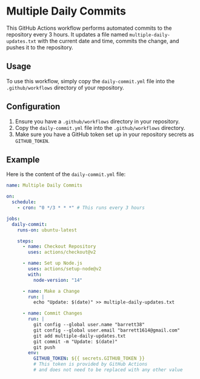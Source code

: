 # Multiple Daily Commits

This GitHub Actions workflow performs automated commits to the repository every 3 hours. It updates a file named `multiple-daily-updates.txt` with the current date and time, commits the change, and pushes it to the repository.

## Usage

To use this workflow, simply copy the `daily-commit.yml` file into the `.github/workflows` directory of your repository.

## Configuration

1. Ensure you have a `.github/workflows` directory in your repository.
2. Copy the `daily-commit.yml` file into the `.github/workflows` directory.
3. Make sure you have a GitHub token set up in your repository secrets as `GITHUB_TOKEN`.

## Example

Here is the content of the `daily-commit.yml` file:

```yaml
name: Multiple Daily Commits

on:
  schedule:
    - cron: "0 */3 * * *" # This runs every 3 hours

jobs:
  daily-commit:
    runs-on: ubuntu-latest

    steps:
      - name: Checkout Repository
        uses: actions/checkout@v2

      - name: Set up Node.js
        uses: actions/setup-node@v2
        with:
          node-version: "14"

      - name: Make a Change
        run: |
          echo "Update: $(date)" >> multiple-daily-updates.txt

      - name: Commit Changes
        run: |
          git config --global user.name "barrett38"
          git config --global user.email "barrett1614@gmail.com"
          git add multiple-daily-updates.txt
          git commit -m "Update: $(date)"
          git push
        env:
          GITHUB_TOKEN: ${{ secrets.GITHUB_TOKEN }}
          # This token is provided by GitHub Actions
          # and does not need to be replaced with any other value
```
